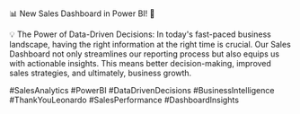 📊  New Sales Dashboard in Power BI! 🚀

💡 The Power of Data-Driven Decisions:
In today's fast-paced business landscape, having the right information at the right time is crucial. Our Sales Dashboard not only streamlines our reporting process but also equips us with actionable insights. This means better decision-making, improved sales strategies, and ultimately, business growth.


#SalesAnalytics #PowerBI #DataDrivenDecisions #BusinessIntelligence #ThankYouLeonardo #SalesPerformance #DashboardInsights
